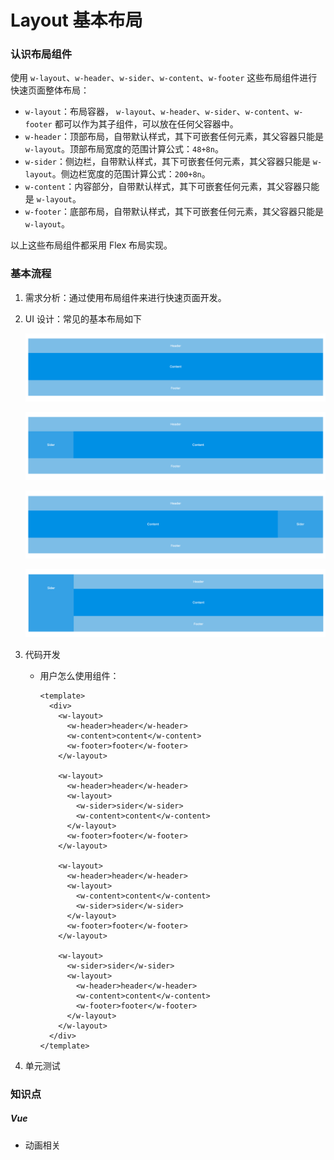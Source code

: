 # Layout 基本布局

### 认识布局组件

使用 `w-layout`、`w-header`、`w-sider`、`w-content`、`w-footer` 这些布局组件进行快速页面整体布局：

- `w-layout`：布局容器， `w-layout`、`w-header`、`w-sider`、`w-content`、`w-footer` 都可以作为其子组件，可以放在任何父容器中。
- `w-header`：顶部布局，自带默认样式，其下可嵌套任何元素，其父容器只能是 `w-layout`。顶部布局宽度的范围计算公式：`48+8n`。
- `w-sider`：侧边栏，自带默认样式，其下可嵌套任何元素，其父容器只能是 `w-layout`。侧边栏宽度的范围计算公式：`200+8n`。
- `w-content`：内容部分，自带默认样式，其下可嵌套任何元素，其父容器只能是 `w-layout`。
- `w-footer`：底部布局，自带默认样式，其下可嵌套任何元素，其父容器只能是 `w-layout`。

以上这些布局组件都采用 Flex 布局实现。

### 基本流程

1. 需求分析：通过使用布局组件来进行快速页面开发。

2. UI 设计：常见的基本布局如下

   ![layout-1](./imgs/layout-1.png)

   ![layout-2](./imgs/layout-2.png)

   ![layout-3](./imgs/layout-3.png)

   ![layout-4](./imgs/layout-4.png)

3. 代码开发

   - 用户怎么使用组件：

     ```vue
     <template>
       <div>
         <w-layout>
           <w-header>header</w-header>
           <w-content>content</w-content>
           <w-footer>footer</w-footer>
         </w-layout>
         
         <w-layout>
           <w-header>header</w-header>
           <w-layout>
             <w-sider>sider</w-sider>
             <w-content>content</w-content>
           </w-layout>
           <w-footer>footer</w-footer>
         </w-layout>
         
         <w-layout>
           <w-header>header</w-header>
           <w-layout>
             <w-content>content</w-content>
             <w-sider>sider</w-sider>
           </w-layout>
           <w-footer>footer</w-footer>
         </w-layout>
         
         <w-layout>
           <w-sider>sider</w-sider>
           <w-layout>
             <w-header>header</w-header>
             <w-content>content</w-content>
             <w-footer>footer</w-footer>
           </w-layout>
         </w-layout>
       </div>
     </template>
     ```

4. 单元测试

### 知识点

##### Vue

- 动画相关



